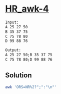 # [HR_awk-4](https://www.hackerrank.com/challenges/awk-4)



```txt
Input:
A 25 27 50
B 35 37 75
C 75 78 80
D 99 88 76

Output:
A 25 27 50;B 35 37 75
C 75 78 80;D 99 88 76
```

## Solution

```sh
awk 'ORS=NR%2?";":"\n"'
```
